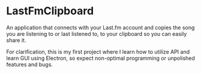 # LastFmClipboard
An application that connects with your Last.fm account and copies the song you are listening to or last listened to, to your clipboard so you can easily share it.

For clarification, this is my first project where I learn how to utilize API and learn GUI using Electron, so expect non-optimal programming or unpolished features and bugs.
